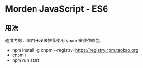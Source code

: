 # Morden JavaScript - ES6

## 用法

速度考虑，国内开发者推荐使用 cnpm 安装依赖包。

-   npm install -g cnpm --registry=https://registry.npm.taobao.org
-   cnpm i
-   npm run start
